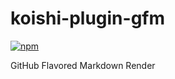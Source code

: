 # koishi-plugin-gfm

[![npm](https://img.shields.io/npm/v/koishi-plugin-gfm?style=flat-square)](https://www.npmjs.com/package/koishi-plugin-gfm)

GitHub Flavored Markdown Render
